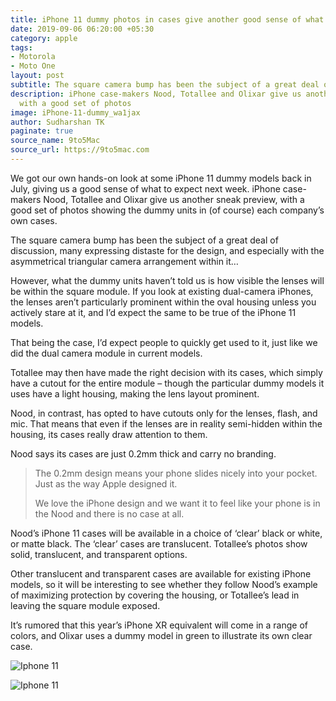```yaml
---
title: iPhone 11 dummy photos in cases give another good sense of what to expect
date: 2019-09-06 06:20:00 +05:30
category: apple
tags:
- Motorola
- Moto One
layout: post
subtitle: The square camera bump has been the subject of a great deal of discussion
description: iPhone case-makers Nood, Totallee and Olixar give us another sneak preview,
  with a good set of photos
image: iPhone-11-dummy_wa1jax
author: Sudharshan TK
paginate: true
source_name: 9to5Mac
source_url: https://9to5mac.com
---
```


We got our own hands-on look at some iPhone 11 dummy models back in July, giving us a good sense of what to expect next week. iPhone case-makers Nood, Totallee and Olixar give us another sneak preview, with a good set of photos showing the dummy units in (of course) each company’s own cases.

The square camera bump has been the subject of a great deal of discussion, many expressing distaste for the design, and especially with the asymmetrical triangular camera arrangement within it…

However, what the dummy units haven’t told us is how visible the lenses will be within the square module. If you look at existing dual-camera iPhones, the lenses aren’t particularly prominent within the oval housing unless you actively stare at it, and I’d expect the same to be true of the iPhone 11 models.

That being the case, I’d expect people to quickly get used to it, just like we did the dual camera module in current models.

Totallee may then have made the right decision with its cases, which simply have a cutout for the entire module – though the particular dummy models it uses have a light housing, making the lens layout prominent.

Nood, in contrast, has opted to have cutouts only for the lenses, flash, and mic. That means that even if the lenses are in reality semi-hidden within the housing, its cases really draw attention to them.

Nood says its cases are just 0.2mm thick and carry no branding.

> The 0.2mm design means your phone slides nicely into your pocket. Just as the way Apple designed it.
>
> We love the iPhone design and we want it to feel like your phone is in the Nood and there is no case at all.

Nood’s iPhone 11 cases will be available in a choice of ‘clear’ black or white, or matte black. The ‘clear’ cases are translucent. Totallee’s photos show solid, translucent, and transparent options.

Other translucent and transparent cases are available for existing iPhone models, so it will be interesting to see whether they follow Nood’s example of maximizing protection by covering the housing, or Totallee’s lead in leaving the square module exposed.

It’s rumored that this year’s iPhone XR equivalent will come in a range of colors, and Olixar uses a dummy model in green to illustrate its own clear case.

![Iphone 11](https://res.cloudinary.com/read-write-tech/image/upload/v1567733174/totallee-iphone-11-cases-4_s7oqgu.jpg "Apple")

![Iphone 11](https://res.cloudinary.com/read-write-tech/image/upload/v1567733224/totallee-iphone-11-cases-5_ewqhfg.jpg "Apple")
